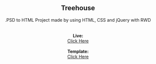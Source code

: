 <b><h2 align = "center">Treehouse</h2></b>

<p align = "center">.PSD to HTML Project made by using HTML, CSS and jQuery with RWD
<br><br></br>
<b>Live: </b><br>
<a href="https://kyotho.github.io/Treehouse/">Click Here</a><br><br>
<b>Template: </b><br>
<a href="http://freebiesxpress.com/gallery/treehouse-free-psd-web-template/">Click Here</a></p>
